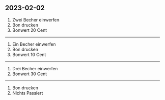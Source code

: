 ## 2023-02-02

1. Zwei Becher einwerfen
2. Bon drucken
3. Bonwert 20 Cent

- - -

1. Ein Becher einwerfen
2. Bon drucken
3. Bonwert 10 Cent

- - -

1. Drei Becher einwerfen
3. Bonwert 30 Cent

- - -

1. Bon drucken
2. Nichts Passiert